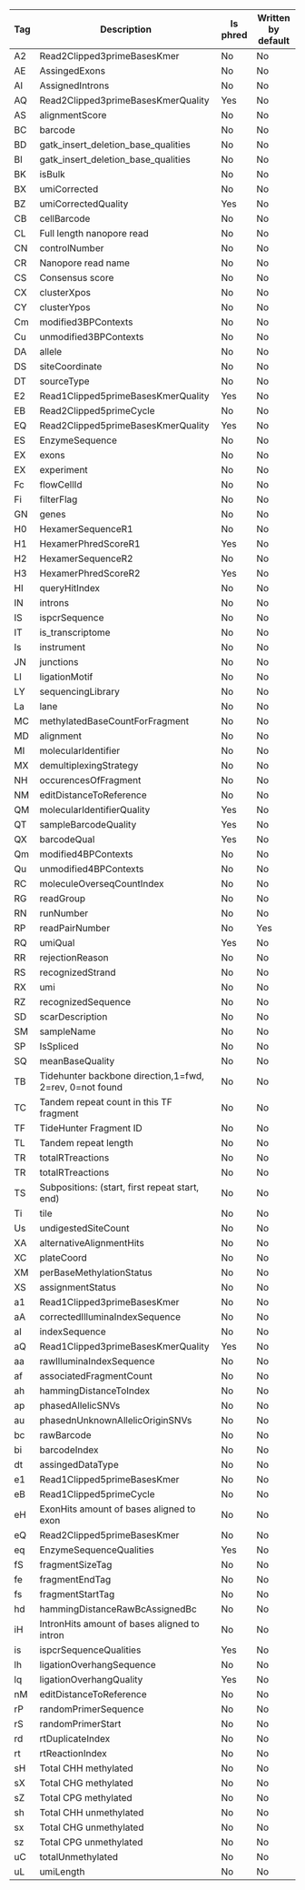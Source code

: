 | Tag   | Description                                             | Is phred   | Written by default   |
|-------|---------------------------------------------------------|------------|----------------------|
| A2    | Read2Clipped3primeBasesKmer                             | No         | No                   |
| AE    | AssingedExons                                           | No         | No                   |
| AI    | AssignedIntrons                                         | No         | No                   |
| AQ    | Read2Clipped3primeBasesKmerQuality                      | Yes        | No                   |
| AS    | alignmentScore                                          | No         | No                   |
| BC    | barcode                                                 | No         | No                   |
| BD    | gatk_insert_deletion_base_qualities                     | No         | No                   |
| BI    | gatk_insert_deletion_base_qualities                     | No         | No                   |
| BK    | isBulk                                                  | No         | No                   |
| BX    | umiCorrected                                            | No         | No                   |
| BZ    | umiCorrectedQuality                                     | Yes        | No                   |
| CB    | cellBarcode                                             | No         | No                   |
| CL    | Full length nanopore read                               | No         | No                   |
| CN    | controlNumber                                           | No         | No                   |
| CR    | Nanopore read name                                      | No         | No                   |
| CS    | Consensus score                                         | No         | No                   |
| CX    | clusterXpos                                             | No         | No                   |
| CY    | clusterYpos                                             | No         | No                   |
| Cm    | modified3BPContexts                                     | No         | No                   |
| Cu    | unmodified3BPContexts                                   | No         | No                   |
| DA    | allele                                                  | No         | No                   |
| DS    | siteCoordinate                                          | No         | No                   |
| DT    | sourceType                                              | No         | No                   |
| E2    | Read1Clipped5primeBasesKmerQuality                      | Yes        | No                   |
| EB    | Read2Clipped5primeCycle                                 | No         | No                   |
| EQ    | Read2Clipped5primeBasesKmerQuality                      | Yes        | No                   |
| ES    | EnzymeSequence                                          | No         | No                   |
| EX    | exons                                                   | No         | No                   |
| EX    | experiment                                              | No         | No                   |
| Fc    | flowCellId                                              | No         | No                   |
| Fi    | filterFlag                                              | No         | No                   |
| GN    | genes                                                   | No         | No                   |
| H0    | HexamerSequenceR1                                       | No         | No                   |
| H1    | HexamerPhredScoreR1                                     | Yes        | No                   |
| H2    | HexamerSequenceR2                                       | No         | No                   |
| H3    | HexamerPhredScoreR2                                     | Yes        | No                   |
| HI    | queryHitIndex                                           | No         | No                   |
| IN    | introns                                                 | No         | No                   |
| IS    | ispcrSequence                                           | No         | No                   |
| IT    | is_transcriptome                                        | No         | No                   |
| Is    | instrument                                              | No         | No                   |
| JN    | junctions                                               | No         | No                   |
| LI    | ligationMotif                                           | No         | No                   |
| LY    | sequencingLibrary                                       | No         | No                   |
| La    | lane                                                    | No         | No                   |
| MC    | methylatedBaseCountForFragment                          | No         | No                   |
| MD    | alignment                                               | No         | No                   |
| MI    | molecularIdentifier                                     | No         | No                   |
| MX    | demultiplexingStrategy                                  | No         | No                   |
| NH    | occurencesOfFragment                                    | No         | No                   |
| NM    | editDistanceToReference                                 | No         | No                   |
| QM    | molecularIdentifierQuality                              | Yes        | No                   |
| QT    | sampleBarcodeQuality                                    | Yes        | No                   |
| QX    | barcodeQual                                             | Yes        | No                   |
| Qm    | modified4BPContexts                                     | No         | No                   |
| Qu    | unmodified4BPContexts                                   | No         | No                   |
| RC    | moleculeOverseqCountIndex                               | No         | No                   |
| RG    | readGroup                                               | No         | No                   |
| RN    | runNumber                                               | No         | No                   |
| RP    | readPairNumber                                          | No         | Yes                  |
| RQ    | umiQual                                                 | Yes        | No                   |
| RR    | rejectionReason                                         | No         | No                   |
| RS    | recognizedStrand                                        | No         | No                   |
| RX    | umi                                                     | No         | No                   |
| RZ    | recognizedSequence                                      | No         | No                   |
| SD    | scarDescription                                         | No         | No                   |
| SM    | sampleName                                              | No         | No                   |
| SP    | IsSpliced                                               | No         | No                   |
| SQ    | meanBaseQuality                                         | No         | No                   |
| TB    | Tidehunter backbone direction,1=fwd, 2=rev, 0=not found | No         | No                   |
| TC    | Tandem repeat count in this TF fragment                 | No         | No                   |
| TF    | TideHunter Fragment ID                                  | No         | No                   |
| TL    | Tandem repeat length                                    | No         | No                   |
| TR    | totalRTreactions                                        | No         | No                   |
| TR    | totalRTreactions                                        | No         | No                   |
| TS    | Subpositions: (start, first repeat start, end)          | No         | No                   |
| Ti    | tile                                                    | No         | No                   |
| Us    | undigestedSiteCount                                     | No         | No                   |
| XA    | alternativeAlignmentHits                                | No         | No                   |
| XC    | plateCoord                                              | No         | No                   |
| XM    | perBaseMethylationStatus                                | No         | No                   |
| XS    | assignmentStatus                                        | No         | No                   |
| a1    | Read1Clipped3primeBasesKmer                             | No         | No                   |
| aA    | correctedIlluminaIndexSequence                          | No         | No                   |
| aI    | indexSequence                                           | No         | No                   |
| aQ    | Read1Clipped3primeBasesKmerQuality                      | Yes        | No                   |
| aa    | rawIlluminaIndexSequence                                | No         | No                   |
| af    | associatedFragmentCount                                 | No         | No                   |
| ah    | hammingDistanceToIndex                                  | No         | No                   |
| ap    | phasedAllelicSNVs                                       | No         | No                   |
| au    | phasednUnknownAllelicOriginSNVs                         | No         | No                   |
| bc    | rawBarcode                                              | No         | No                   |
| bi    | barcodeIndex                                            | No         | No                   |
| dt    | assingedDataType                                        | No         | No                   |
| e1    | Read1Clipped5primeBasesKmer                             | No         | No                   |
| eB    | Read1Clipped5primeCycle                                 | No         | No                   |
| eH    | ExonHits amount of bases aligned to exon                | No         | No                   |
| eQ    | Read2Clipped5primeBasesKmer                             | No         | No                   |
| eq    | EnzymeSequenceQualities                                 | Yes        | No                   |
| fS    | fragmentSizeTag                                         | No         | No                   |
| fe    | fragmentEndTag                                          | No         | No                   |
| fs    | fragmentStartTag                                        | No         | No                   |
| hd    | hammingDistanceRawBcAssignedBc                          | No         | No                   |
| iH    | IntronHits amount of bases aligned to intron            | No         | No                   |
| is    | ispcrSequenceQualities                                  | Yes        | No                   |
| lh    | ligationOverhangSequence                                | No         | No                   |
| lq    | ligationOverhangQuality                                 | Yes        | No                   |
| nM    | editDistanceToReference                                 | No         | No                   |
| rP    | randomPrimerSequence                                    | No         | No                   |
| rS    | randomPrimerStart                                       | No         | No                   |
| rd    | rtDuplicateIndex                                        | No         | No                   |
| rt    | rtReactionIndex                                         | No         | No                   |
| sH    | Total CHH methylated                                    | No         | No                   |
| sX    | Total CHG methylated                                    | No         | No                   |
| sZ    | Total CPG methylated                                    | No         | No                   |
| sh    | Total CHH unmethylated                                  | No         | No                   |
| sx    | Total CHG unmethylated                                  | No         | No                   |
| sz    | Total CPG unmethylated                                  | No         | No                   |
| uC    | totalUnmethylated                                       | No         | No                   |
| uL    | umiLength                                               | No         | No                   |